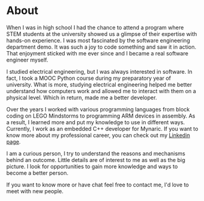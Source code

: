 # About

When I was in high school I had the chance to attend a program where STEM students at the university showed us a glimpse of their expertise with hands-on experience. I was most fascinated by the software engineering department demo. It was such a joy to code something and saw it in action. That enjoyment sticked with me ever since and I became a real software engineer myself.

I studied electrical engineering, but I was always interested in software. In fact, I took a MOOC Python course during my preparatory year of university. What is more, studying electrical engineering helped me better understand how computers work and allowed me to interact with them on a physical level. Which in return, made me a better developer.

Over the years I worked with various programming languages from block coding on LEGO Mindstorms to programming ARM devices in assembly. As a result, I learned more and put my knowledge to use in different ways. Currently, I work as an embedded C++ developer for Mynaric. If you want to know more about my professional career, you can check out my [Linkedin page](https://www.linkedin.com/in/msaliharslan).

I am a curious person, I try to understand the reasons and mechanisms behind an outcome. Little details are of interest to me as well as the big picture. I look for opportunities to gain more knowledge and ways to become a better person.

If you want to know more or have chat feel free to contact me, I'd love to meet with new people.
